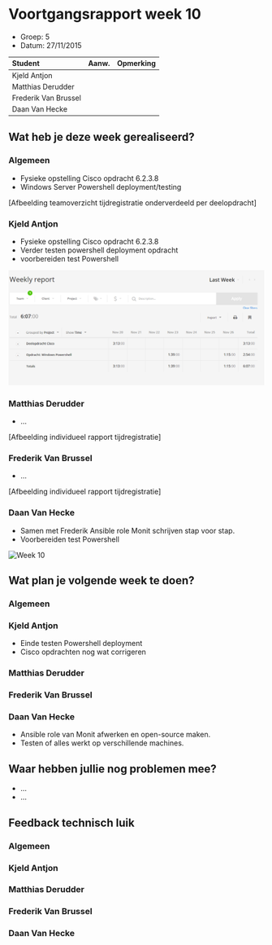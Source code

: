 # Voortgangsrapport week 10

* Groep: 5
* Datum: 27/11/2015

| Student  | Aanw. | Opmerking |
| :---     | :---  | :---      |
| Kjeld Antjon |       |           |
| Matthias Derudder |       |           |
| Frederik Van Brussel |       |           |
| Daan Van Hecke |       |           |

## Wat heb je deze week gerealiseerd?

### Algemeen

* Fysieke opstelling Cisco opdracht 6.2.3.8
* Windows Server Powershell deployment/testing

[Afbeelding teamoverzicht tijdregistratie onderverdeeld per deelopdracht]

### Kjeld Antjon

* Fysieke opstelling Cisco opdracht 6.2.3.8
* Verder testen powershell deployment opdracht
* voorbereiden test Powershell

![week10](./Screenshots/kjeldtogglweek10.png)

### Matthias Derudder

* ...

[Afbeelding individueel rapport tijdregistratie]

### Frederik Van Brussel

* ...

[Afbeelding individueel rapport tijdregistratie]

### Daan Van Hecke

* Samen met Frederik Ansible role Monit schrijven stap voor stap.
* Voorbereiden test Powershell

![Week 10](http://puu.sh/lD96I/c39f31a303.png)

## Wat plan je volgende week te doen?

### Algemeen
### Kjeld Antjon

* Einde testen Powershell deployment
* Cisco opdrachten nog wat corrigeren


### Matthias Derudder
### Frederik Van Brussel
### Daan Van Hecke
* Ansible role van Monit afwerken en open-source maken.
* Testen of alles werkt op verschillende machines.

## Waar hebben jullie nog problemen mee?

* ...
* ...

## Feedback technisch luik

### Algemeen

### Kjeld Antjon
### Matthias Derudder
### Frederik Van Brussel
### Daan Van Hecke

